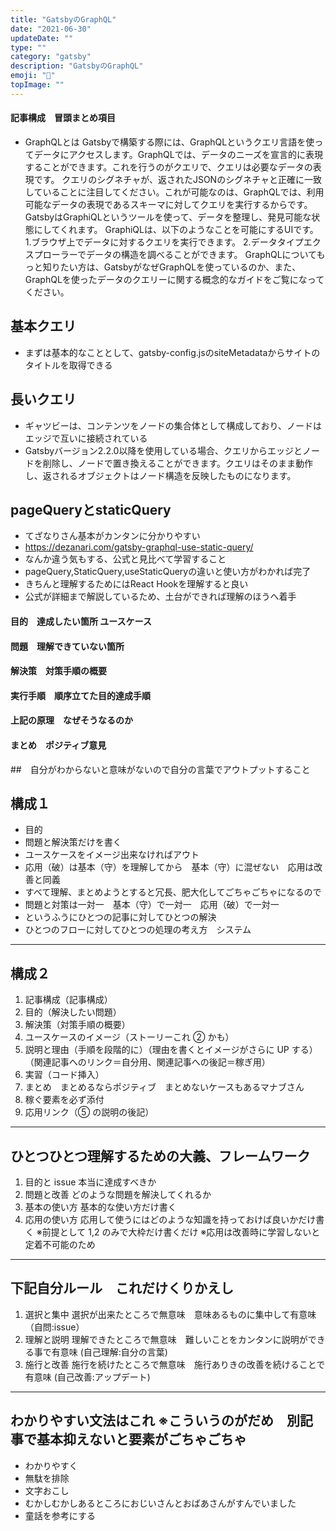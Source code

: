 ```yaml
---
title: "GatsbyのGraphQL"
date: "2021-06-30"
updateDate: ""
type: ""
category: "gatsby"
description: "GatsbyのGraphQL"
emoji: "🍃"
topImage: ""
---
```


#### 記事構成　冒頭まとめ項目
- GraphQLとは
Gatsbyで構築する際には、GraphQLというクエリ言語を使ってデータにアクセスします。GraphQLでは、データのニーズを宣言的に表現することができます。これを行うのがクエリで、クエリは必要なデータの表現です。
クエリのシグネチャが、返されたJSONのシグネチャと正確に一致していることに注目してください。これが可能なのは、GraphQLでは、利用可能なデータの表現であるスキーマに対してクエリを実行するからです。GatsbyはGraphiQLというツールを使って、データを整理し、発見可能な状態にしてくれます。
GraphiQLは、以下のようなことを可能にするUIです。
1.ブラウザ上でデータに対するクエリを実行できます。
2.データタイプエクスプローラーでデータの構造を調べることができます。
GraphQLについてもっと知りたい方は、GatsbyがなぜGraphQLを使っているのか、また、GraphQLを使ったデータのクエリーに関する概念的なガイドをご覧になってください。

## 基本クエリ
- まずは基本的なこととして、gatsby-config.jsのsiteMetadataからサイトのタイトルを取得できる
## 長いクエリ
- ギャツビーは、コンテンツをノードの集合体として構成しており、ノードはエッジで互いに接続されている
- Gatsbyバージョン2.2.0以降を使用している場合、クエリからエッジとノードを削除し、ノードで置き換えることができます。クエリはそのまま動作し、返されるオブジェクトはノード構造を反映したものになります。

## pageQueryとstaticQuery
- てざなりさん基本がカンタンに分かりやすい
- https://dezanari.com/gatsby-graphql-use-static-query/
- なんか違う気もする、公式と見比べて学習すること
- pageQuery,StaticQuery,useStaticQueryの違いと使い方がわかれば完了
- きちんと理解するためにはReact Hookを理解すると良い
- 公式が詳細まで解説しているため、土台ができれば理解のほうへ着手


#### 目的　達成したい箇所 ユースケース

#### 問題　理解できていない箇所

#### 解決策　対策手順の概要

#### 実行手順　順序立てた目的達成手順

#### 上記の原理　なぜそうなるのか

#### まとめ　ポジティブ意見

##　自分がわからないと意味がないので自分の言葉でアウトプットすること

## 構成１

- 目的
- 問題と解決策だけを書く
- ユースケースをイメージ出来なければアウト
- 応用（破）は基本（守）を理解してから　基本（守）に混ぜない　応用は改善と同義
- すべて理解、まとめようとすると冗長、肥大化してごちゃごちゃになるので
- 問題と対策は一対一　基本（守）で一対一　応用（破）で一対一
- というふうにひとつの記事に対してひとつの解決
- ひとつのフローに対してひとつの処理の考え方　システム

---

## 構成２

1. 記事構成（記事構成）
2. 目的（解決したい問題）
3. 解決策（対策手順の概要）
4. ユースケースのイメージ（ストーリーこれ ② かも）
5. 説明と理由（手順を段階的に）（理由を書くとイメージがさらに UP する）（関連記事へのリンク＝自分用、関連記事への後記＝稼ぎ用）
6. 実習（コード挿入）
7. まとめ　まとめるならポジティブ　まとめないケースもあるマナブさん
8. 稼ぐ要素を必ず添付
9. 応用リンク（⑤ の説明の後記）

---

## ひとつひとつ理解するための大義、フレームワーク

1. 目的と issue 本当に達成すべきか
2. 問題と改善 どのような問題を解決してくれるか
3. 基本の使い方 基本的な使い方だけ書く
4. 応用の使い方 応用して使うにはどのような知識を持っておけば良いかだけ書く
   ※前提として 1,2 のみで大枠だけ書くだけ
   ※応用は改善時に学習しないと定着不可能のため

---

## 下記自分ルール　これだけくりかえし

1. 選択と集中 選択が出来たところで無意味　意味あるものに集中して有意味　（自問:issue）
2. 理解と説明 理解できたところで無意味　難しいことをカンタンに説明ができる事で有意味 (自己理解:自分の言葉)
3. 施行と改善 施行を続けたところで無意味　施行ありきの改善を続けることで有意味 (自己改善:アップデート)

---

## わかりやすい文法はこれ ※こういうのがだめ　別記事で基本抑えないと要素がごちゃごちゃ

- わかりやすく
- 無駄を排除
- 文字おこし
- むかしむかしあるところにおじいさんとおばあさんがすんでいました
- 童話を参考にする
